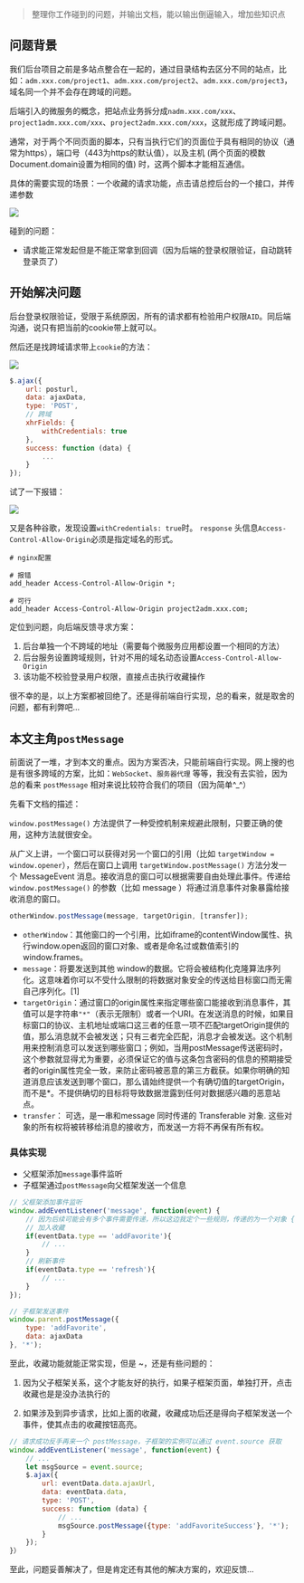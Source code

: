 > 整理你工作碰到的问题，并输出文档，能以输出倒逼输入，增加些知识点

## 问题背景

我们后台项目之前是多站点整合在一起的，通过目录结构去区分不同的站点，比如：`adm.xxx.com/project1`、`adm.xxx.com/project2`、`adm.xxx.com/project3`，域名同一个并不会存在跨域的问题。

后端引入的微服务的概念，把站点业务拆分成`nadm.xxx.com/xxx`、`project1adm.xxx.com/xxx`、`project2adm.xxx.com/xxx`，这就形成了跨域问题。

通常，对于两个不同页面的脚本，只有当执行它们的页面位于具有相同的协议（通常为https），端口号（443为https的默认值），以及主机 (两个页面的模数 Document.domain设置为相同的值) 时，这两个脚本才能相互通信。

具体的需要实现的场景：一个收藏的请求功能，点击请总控后台的一个接口，并传递参数

![](https://cdn.chenrf.com/20200422102953_drgl0Q_Screenshot.jpeg)

碰到的问题：

- 请求能正常发起但是不能正常拿到回调（因为后端的登录权限验证，自动跳转登录页了）

## 开始解决问题

后台登录权限验证，受限于系统原因，所有的请求都有检验用户权限`AID`。同后端沟通，说只有把当前的cookie带上就可以。

然后还是找跨域请求带上`cookie`的方法：

![](https://cdn.chenrf.com/20200422104325_Qg4LSZ_Screenshot.jpeg)

```js
$.ajax({
    url: posturl,
    data: ajaxData,
    type: 'POST',
    // 跨域
    xhrFields: {
        withCredentials: true
    },
    success: function (data) {
        ...
    }
});
```

试了一下报错：

![](https://cdn.chenrf.com/20200422104615_WarErD_Screenshot.jpeg)

又是各种谷歌，发现设置`withCredentials: true`时。 `response` 头信息`Access-Control-Allow-Origin`必须是指定域名的形式。

```
# nginx配置

# 报错
add_header Access-Control-Allow-Origin *;

# 可行
add_header Access-Control-Allow-Origin project2adm.xxx.com;
```

定位到问题，向后端反馈寻求方案：

1. 后台单独一个不跨域的地址（需要每个微服务应用都设置一个相同的方法）
2. 后台服务设置跨域规则，针对不用的域名动态设置`Access-Control-Allow-Origin`
3. 该功能不校验登录用户权限，直接点击执行收藏操作

很不幸的是，以上方案都被回绝了。还是得前端自行实现，总的看来，就是取舍的问题，都有利弊吧...

## 本文主角`postMessage`

前面说了一堆，才到本文的重点。因为方案否决，只能前端自行实现。网上搜的也是有很多跨域的方案，比如：`WebSocket`、`服务器代理` 等等，我没有去实验，因为总的看来 `postMessage` 相对来说比较符合我们的项目（因为简单^_^）

先看下文档的描述：

`window.postMessage()` 方法提供了一种受控机制来规避此限制，只要正确的使用，这种方法就很安全。

从广义上讲，一个窗口可以获得对另一个窗口的引用（比如 `targetWindow = window.opener`），然后在窗口上调用 `targetWindow.postMessage()` 方法分发一个  MessageEvent 消息。接收消息的窗口可以根据需要自由处理此事件。传递给 `window.postMessage()` 的参数（比如 message ）将通过消息事件对象暴露给接收消息的窗口。

```js
otherWindow.postMessage(message, targetOrigin, [transfer]);
```

- `otherWindow`：其他窗口的一个引用，比如iframe的contentWindow属性、执行window.open返回的窗口对象、或者是命名过或数值索引的window.frames。
- `message`：将要发送到其他 window的数据。它将会被结构化克隆算法序列化。这意味着你可以不受什么限制的将数据对象安全的传送给目标窗口而无需自己序列化。[1]
- `targetOrigin`：通过窗口的origin属性来指定哪些窗口能接收到消息事件，其值可以是字符串`"*"`（表示无限制）或者一个URI。在发送消息的时候，如果目标窗口的协议、主机地址或端口这三者的任意一项不匹配targetOrigin提供的值，那么消息就不会被发送；只有三者完全匹配，消息才会被发送。这个机制用来控制消息可以发送到哪些窗口；例如，当用postMessage传送密码时，这个参数就显得尤为重要，必须保证它的值与这条包含密码的信息的预期接受者的origin属性完全一致，来防止密码被恶意的第三方截获。如果你明确的知道消息应该发送到哪个窗口，那么请始终提供一个有确切值的targetOrigin，而不是*。不提供确切的目标将导致数据泄露到任何对数据感兴趣的恶意站点。
- `transfer`： 可选，是一串和message 同时传递的 Transferable 对象. 这些对象的所有权将被转移给消息的接收方，而发送一方将不再保有所有权。


### 具体实现

- 父框架添加`message`事件监听
- 子框架通过`postMessage`向父框架发送一个信息

```js
// 父框架添加事件监听
window.addEventListener('message', function(event) { 
    // 因为后续可能会有多个事件需要传递，所以这边我定个一些规则，传递的为一个对象 {type: '事件名', data: '事件所需要的数据...', other...}
    // 加入收藏
    if(eventData.type == 'addFavorite'){
        // ...
    }
    // 刷新事件
    if(eventData.type == 'refresh'){
        // ...
    }
});

// 子框架发送事件
window.parent.postMessage({
    type: 'addFavorite',
    data: ajaxData
}, '*'); 
```

至此，收藏功能就能正常实现，但是 ~，还是有些问题的：

1. 因为父子框架关系，这个才能友好的执行，如果子框架页面，单独打开，点击收藏也是是没办法执行的

2. 如果涉及到异步请求，比如上面的收藏，收藏成功后还是得向子框架发送一个事件，使其点击的收藏按钮高亮。

```js
// 请求成功反手再来一个 postMessage，子框架的实例可以通过 event.source 获取
window.addEventListener('message', function(event) { 
    // ...
    let msgSource = event.source;
    $.ajax({
        url: eventData.data.ajaxUrl,
        data: eventData.data,
        type: 'POST',
        success: function (data) {
            // ...
            msgSource.postMessage({type: 'addFavoriteSuccess'}, '*');
        }
    });
}）
```

至此，问题妥善解决了，但是肯定还有其他的解决方案的，欢迎反馈...



